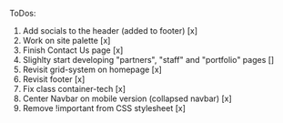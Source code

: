 ToDos:

1. Add socials to the header (added to footer) [x]
2. Work on site palette [x]
3. Finish Contact Us page [x]
4. Slighlty start developing "partners", "staff" and "portfolio" pages []
5. Revisit grid-system on homepage [x]
6. Revisit footer [x]
7. Fix class container-tech [x]
8. Center Navbar on mobile version (collapsed navbar) [x]
9. Remove !important from CSS stylesheet [x]
<!-- RELEASE OF SECOND HOMEWORK -->